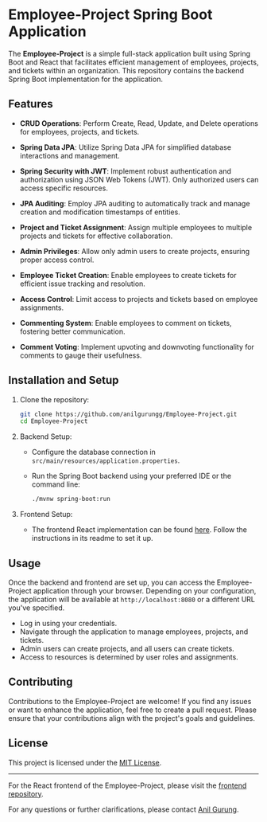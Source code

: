 # Employee-Project Spring Boot Application

The **Employee-Project** is a simple full-stack application built using Spring Boot and React that facilitates efficient management of employees, projects, and tickets within an organization. This repository contains the backend Spring Boot implementation for the application.

## Features

- **CRUD Operations**: Perform Create, Read, Update, and Delete operations for employees, projects, and tickets.

- **Spring Data JPA**: Utilize Spring Data JPA for simplified database interactions and management.

- **Spring Security with JWT**: Implement robust authentication and authorization using JSON Web Tokens (JWT). Only authorized users can access specific resources.

- **JPA Auditing**: Employ JPA auditing to automatically track and manage creation and modification timestamps of entities.

- **Project and Ticket Assignment**: Assign multiple employees to multiple projects and tickets for effective collaboration.

- **Admin Privileges**: Allow only admin users to create projects, ensuring proper access control.

- **Employee Ticket Creation**: Enable employees to create tickets for efficient issue tracking and resolution.

- **Access Control**: Limit access to projects and tickets based on employee assignments.

- **Commenting System**: Enable employees to comment on tickets, fostering better communication.

- **Comment Voting**: Implement upvoting and downvoting functionality for comments to gauge their usefulness.

## Installation and Setup

1. Clone the repository: 

   ```bash
   git clone https://github.com/anilgurungg/Employee-Project.git
   cd Employee-Project
   ```

2. Backend Setup:

   - Configure the database connection in `src/main/resources/application.properties`.
   - Run the Spring Boot backend using your preferred IDE or the command line:

     ```bash
     ./mvnw spring-boot:run
     ```

3. Frontend Setup:

   - The frontend React implementation can be found [here](https://github.com/anilgurungg/Employee-Project-Client). Follow the instructions in its readme to set it up.

## Usage

Once the backend and frontend are set up, you can access the Employee-Project application through your browser. Depending on your configuration, the application will be available at `http://localhost:8080` or a different URL you've specified.

- Log in using your credentials. 
- Navigate through the application to manage employees, projects, and tickets.
- Admin users can create projects, and all users can create tickets.
- Access to resources is determined by user roles and assignments.

## Contributing

Contributions to the Employee-Project are welcome! If you find any issues or want to enhance the application, feel free to create a pull request. Please ensure that your contributions align with the project's goals and guidelines.

## License

This project is licensed under the [MIT License](LICENSE).

---

For the React frontend of the Employee-Project, please visit the [frontend repository](https://github.com/anilgurungg/Employee-Project-Client).

For any questions or further clarifications, please contact [Anil Gurung](https://github.com/anilgurungg).
